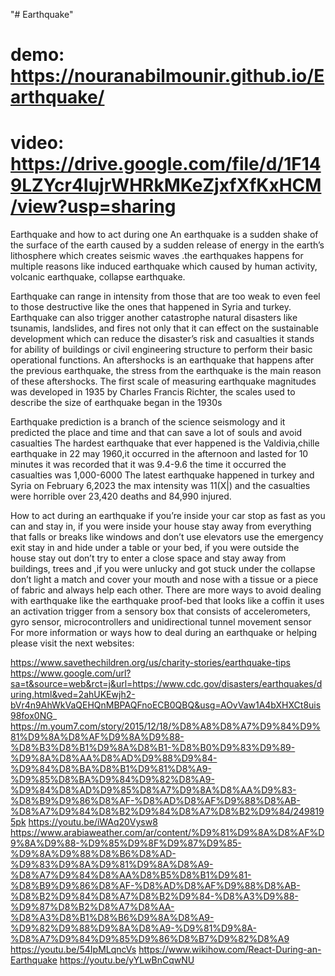 "# Earthquake" 
# demo: https://nouranabilmounir.github.io/Earthquake/
# video: https://drive.google.com/file/d/1F149LZYcr4IujrWHRkMKeZjxfXfKxHCM/view?usp=sharing
Earthquake and how to act during one An earthquake is a sudden shake of the surface of the earth caused by a sudden release of energy in the earth’s lithosphere which creates seismic waves .the earthquakes happens for multiple reasons like induced earthquake which caused by human activity, volcanic earthquake, collapse earthquake.

Earthquake can range in intensity from those that are too weak to even feel to those destructive like the ones that happened in Syria and turkey. Earthquake can also trigger another catastrophe natural disasters like tsunamis, landslides, and fires not only that it can effect on the sustainable development which can reduce the disaster’s risk and casualties it stands for ability of buildings or civil engineering structure to perform their basic operational functions. An aftershocks is an earthquake that happens after the previous earthquake, the stress from the earthquake is the main reason of these aftershocks. The first scale of measuring earthquake magnitudes was developed in 1935 by Charles Francis Richter, the scales used to describe the size of earthquake began in the 1930s

Earthquake prediction is a branch of the science seismology and it predicted the place and time and that can save a lot of souls and avoid casualties The hardest earthquake that ever happened is the Valdivia,chille earthquake in 22 may 1960,it occurred in the afternoon and lasted for 10 minutes it was recorded that it was 9.4-9.6 the time it occurred the casualties was 1,000-6000 The latest earthquake happened in turkey and Syria on February 6,2023 the max intensity was 11(X|) and the casualties were horrible over 23,420 deaths and 84,990 injured.

How to act during an earthquake if you’re inside your car stop as fast as you can and stay in, if you were inside your house stay away from everything that falls or breaks like windows and don’t use elevators use the emergency exit stay in and hide under a table or your bed, if you were outside the house stay out don’t try to enter a close space and stay away from buildings, trees and ,if you were unlucky and got stuck under the collapse don’t light a match and cover your mouth and nose with a tissue or a piece of fabric and always help each other. There are more ways to avoid dealing with earthquake like the earthquake proof-bed that looks like a coffin it uses an activation trigger from a sensory box that consists of accelerometers, gyro sensor, microcontrollers and unidirectional tunnel movement sensor For more information or ways how to deal during an earthquake or helping please visit the next websites:

https://www.savethechildren.org/us/charity-stories/earthquake-tips https://www.google.com/url?sa=t&source=web&rct=j&url=https://www.cdc.gov/disasters/earthquakes/during.html&ved=2ahUKEwjh2-bVr4n9AhWkVaQEHQnMBPAQFnoECB0QBQ&usg=AOvVaw1A4bXHXCt8uis98fox0NG_ https://m.youm7.com/story/2015/12/18/%D8%A8%D8%A7%D9%84%D9%81%D9%8A%D8%AF%D9%8A%D9%88-%D8%B3%D8%B1%D9%8A%D8%B1-%D8%B0%D9%83%D9%89-%D9%8A%D8%AA%D8%AD%D9%88%D9%84-%D9%84%D8%BA%D8%B1%D9%81%D8%A9-%D9%85%D8%BA%D9%84%D9%82%D8%A9-%D9%84%D8%AD%D9%85%D8%A7%D9%8A%D8%AA%D9%83-%D8%B9%D9%86%D8%AF-%D8%AD%D8%AF%D9%88%D8%AB-%D8%A7%D9%84%D8%B2%D9%84%D8%A7%D8%B2%D9%84/2498195pk https://youtu.be/iWAq20Vysw8 https://www.arabiaweather.com/ar/content/%D9%81%D9%8A%D8%AF%D9%8A%D9%88-%D9%85%D9%8F%D9%87%D9%85-%D9%8A%D9%88%D8%B6%D8%AD-%D9%83%D9%8A%D9%81%D9%8A%D8%A9-%D8%A7%D9%84%D8%AA%D8%B5%D8%B1%D9%81-%D8%B9%D9%86%D8%AF-%D8%AD%D8%AF%D9%88%D8%AB-%D8%B2%D9%84%D8%A7%D8%B2%D9%84-%D8%A3%D9%88-%D9%87%D8%B2%D8%A7%D8%AA-%D8%A3%D8%B1%D8%B6%D9%8A%D8%A9-%D9%82%D9%88%D9%8A%D8%A9-%D9%81%D9%8A-%D8%A7%D9%84%D9%85%D9%86%D8%B7%D9%82%D8%A9 https://youtu.be/54IpMLqncVs https://www.wikihow.com/React-During-an-Earthquake https://youtu.be/yYLwBnCqwNU
